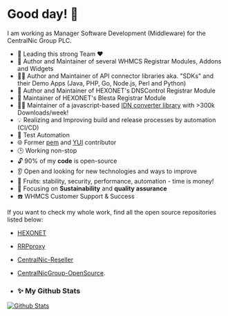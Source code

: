 # Good day! 👋

I am working as Manager Software Development (Middleware) for the CentralNic Group PLC.

- :rocket: Leading this strong Team :hearts:
- :superhero: Author and Maintainer of several WHMCS Registrar Modules, Addons and Widgets
- :mage_man: Author and Maintainer of API connector libraries aka. "SDKs" and their Demo Apps (Java, PHP, Go, Node.js, Perl and Python)
- :genie: Author and Maintainer of HEXONET's DNSControl Registrar Module
- :construction_worker: Maintainer of HEXONET's Blesta Registrar Module
- :technologist: Maintainer of a javascript-based [IDN converter library](https://www.npmjs.com/package/idna-uts46-hx) with >300k Downloads/week!
- 💡 Realizing and Improving build and release processes by automation (CI/CD)
- :rainbow: Test Automation
- 🌐 Former [pem](https://www.npmjs.com/package/pem) and [YUI](https://yuilibrary.com/) contributor
- 🕒 Working non-stop
- 🔓 90% of my **code** is open-source
- :ear: Open and looking for new technologies and ways to improve
- 🍇 Fruits: stability, security, performance, automation - time is money!
- 🎯 Focusing on **Sustainability** and **quality assurance**
- :phone: WHMCS Customer Support & Success

If you want to check my whole work, find all the open source repositories listed below:

- [HEXONET](https://github.com/hexonet)
- [RRPproxy](https://github.com/rrpproxy)
- [CentralNic-Reseller](https://github.com/centralnic-reseller)
- [CentralNicGroup-OpenSource](https://github.com/centralnicgroup-opensource).

- ### ✨ My Github Stats
<p align="left"> <a href="https://git.io/streak-stats"><img alt="Github Stats" src="http://github-readme-streak-stats.herokuapp.com?user=kaischwarz-cnic&theme=monokai&hide_border=true" /></a> </p>

